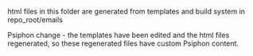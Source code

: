 html files in this folder are generated from templates and build system in repo_root/emails

Psiphon change - the templates have been edited and the html files regenerated, so these regenerated files have custom Psiphon content.
